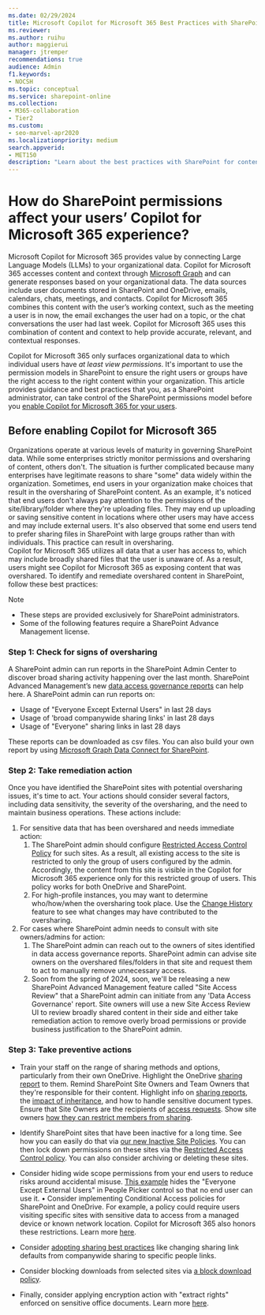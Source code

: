 ```yaml
---
ms.date: 02/29/2024
title: Microsoft Copilot for Microsoft 365 Best Practices with SharePoint
ms.reviewer: 
ms.author: ruihu
author: maggierui
manager: jtremper
recommendations: true
audience: Admin
f1.keywords:
- NOCSH
ms.topic: conceptual
ms.service: sharepoint-online
ms.collection: 
- M365-collaboration
- Tier2
ms.custom:
- seo-marvel-apr2020
ms.localizationpriority: medium
search.appverid:
- MET150
description: "Learn about the best practices with SharePoint for content sharing when enabling Microsoft Copilot for Microsoft 365."
---
```

# How do SharePoint permissions affect your users’ Copilot for Microsoft 365 experience?

Microsoft Copilot for Microsoft 365 provides value by connecting Large Language Models (LLMs) to your organizational data. Copilot for Microsoft 365 accesses content and context through [Microsoft Graph](/graph/overview) and can generate responses based on your organizational data. The data sources include user documents stored in SharePoint and OneDrive, emails, calendars, chats, meetings, and contacts. Copilot for Microsoft 365 combines this content with the user’s working context, such as the meeting a user is in now, the email exchanges the user had on a topic, or the chat conversations the user had last week. Copilot for Microsoft 365 uses this combination of content and context to help provide accurate, relevant, and contextual responses.

Copilot for Microsoft 365 only surfaces organizational data to which individual users have *at least view permissions*. It's important to use the permission models in SharePoint to ensure the right users or groups have the right access to the right content within your organization.
This article provides guidance and best practices that you, as a SharePoint administrator, can take control of the SharePoint permissions model before you [enable Copilot for Microsoft 365 for your users](/microsoft-365-copilot/microsoft-365-copilot-enable-users).


## Before enabling Copilot for Microsoft 365

Organizations operate at various levels of maturity in governing SharePoint data. While some enterprises strictly monitor permissions and oversharing of content, others don't. The situation is further complicated because many enterprises have legitimate reasons to share "some" data widely within the organization.
Sometimes, end users in your organization make choices that result in the oversharing of SharePoint content. As an example, it's noticed that end users don't always pay attention to the permissions of the site/library/folder where they're uploading files. They may end up uploading or saving sensitive content in locations where other users may have access and may include external users. It's also observed that some end users tend to prefer sharing files in SharePoint with large groups rather than with individuals. This practice can result in oversharing.  
Copilot for Microsoft 365 utilizes all data that a user has access to, which may include broadly shared files that the user is unaware of. As a result, users might see Copilot for Microsoft 365 as exposing content that was overshared.
To identify and remediate overshared content in SharePoint, follow these best practices:

> [!Note]
>
> - These steps are provided exclusively for SharePoint administrators.
> - Some of the following features require a SharePoint Advance Management license.

### Step 1: Check for signs of oversharing

A SharePoint admin can run reports in the SharePoint Admin Center to discover broad sharing activity happening over the last month. SharePoint Advanced Management’s new [data access governance reports](/sharepoint/data-access-governance-reports) can help here.  A SharePoint admin can run reports on:

- Usage of "Everyone Except External Users" in last 28 days
- Usage of 'broad companywide sharing links' in last 28 days
- Usage of "Everyone" sharing links in last 28 days

These reports can be downloaded as csv files. You can also build your own report by using [Microsoft Graph Data Connect for SharePoint](/graph/data-connect-datasets#onedrive-and-sharepoint-online).  


### Step 2: Take remediation action

Once you have identified the SharePoint sites with potential oversharing issues, it's time to act. Your actions should consider several factors, including data sensitivity, the severity of the oversharing, and the need to maintain business operations. These actions include:

1. For sensitive data that has been overshared and needs immediate action:
   1. The SharePoint admin should configure [Restricted Access Control Policy](/sharepoint/restricted-access-control) for such sites. As a result, all existing access to the site is restricted to only the group of users configured by the admin. Accordingly, the content from this site is visible in the Copilot for Microsoft 365 experience only for this restricted group of users. This policy works for both OneDrive and SharePoint.
   1. For high-profile instances, you may want to determine who/how/when the oversharing took place.  Use the [Change History](/sharepoint/change-history-report) feature to see what changes may have contributed to the oversharing.
1. For cases where SharePoint admin needs to consult with site owners/admins for action:
   1. The SharePoint admin can reach out to the owners of sites identified in data access governance reports. SharePoint admin can advise site owners on the overshared files/folders in that site and request them to act to manually remove unnecessary access.
   1. Soon from the spring of 2024, soon, we'll be releasing a new SharePoint Advanced Management feature called "Site Access Review" that a SharePoint admin can initiate from any 'Data Access Governance' report. Site owners will use a new Site Access Review UI to review broadly shared content in their side and either take remediation action to remove overly broad permissions or provide business justification to the SharePoint admin.

### Step 3: Take preventive actions

- Train your staff on the range of sharing methods and options, particularly from their own OneDrive. Highlight the OneDrive [sharing report](/sharepoint/sharing-reports) to them. Remind SharePoint Site Owners and Team Owners that they're responsible for their content. Highlight info on [sharing reports](/sharepoint/sharing-reports), the [impact of inheritance](https://support.microsoft.com/office/customize-permissions-for-a-sharepoint-list-or-library-02d770f3-59eb-4910-a608-5f84cc297782), and how to handle sensitive document types. Ensure that Site Owners are the recipients of [access requests](https://support.microsoft.com/office/set-up-and-manage-access-requests-94b26e0b-2822-49d4-929a-8455698654b3). Show site owners [how they can restrict members from sharing](/microsoft-365/solutions/microsoft-365-limit-sharing#sharing-with-specific-people).  

- Identify SharePoint sites that have been inactive for a long time. See how you can easily do that via [our new Inactive Site Policies](/sharepoint/site-lifecycle-management#create-an-inactive-site-policy). You can then lock down permissions on these sites via the [Restricted Access Control policy](/sharepoint/restricted-access-control). You can also consider archiving or deleting these sites.

- Consider hiding wide scope permissions from your end users to reduce risks around accidental misuse. [This example](/powershell/module/sharepoint-online/set-spotenant?#example-2) hides the "Everyone Except External Users" in People Picker control so that no end user can use it.
• Consider implementing Conditional Access policies for SharePoint and OneDrive. For example, a policy could require users visiting specific sites with sensitive data to access from a managed device or known network location. Copilot for Microsoft 365 also honors these restrictions. Learn more [here](/sharepoint/authentication-context-example).

- Consider [adopting sharing best practices](/microsoft-365/solutions/microsoft-365-limit-sharing) like changing sharing link defaults from companywide sharing to specific people links.

- Consider blocking downloads from selected sites via [a block download policy](/sharepoint/block-download-from-sites).

- Finally, consider applying encryption action with "extract rights" enforced on sensitive office documents. Learn more [here](/purview/ai-microsoft-purview).
